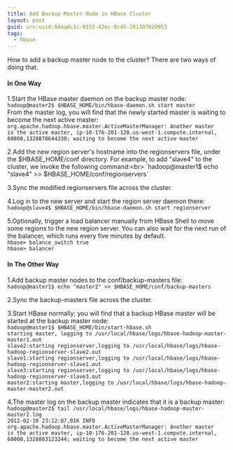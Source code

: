```yaml
---
title: Add Backup Master Node in HBase Cluster 
layout: post
guid: urn:uuid:04aadc1c-8153-42ec-8c45-201307020953
tags:
  - hbase
---
```

How to add a backup master node to the cluster? There are two ways of doing that.

#### In One Way
1.Start the HBase master daemon on the backup master node:<br>
`hadoop@master2$ $HBASE_HOME/bin/hbase-daemon.sh start master`<br>
From the master log, you will find that the newly started master is waiting to become the next active master:<br>`org.apache.hadoop.hbase.master.ActiveMasterManager: Another master`<br> `is the active master, ip-10-176-201-128.us-west-1.compute.internal,`<br>
`60000,1328878644330; waiting to become the next active master`<br>2.Add the new region server's hostname into the regionservers file, under the $HBASE_HOME/conf directory. For example, to add "slave4" to the cluster, we invoke the following command:<br>`hadoop@master1$ echo "slave4" >> $HBASE_HOME/conf/regionservers`<br>
3.Sync the modified regionservers file across the cluster.<br>

4.Log in to the new server and start the region server daemon there:<br>`hadoop@slave4$ $HBASE_HOME/bin/hbase-daemon.sh start regionserver`<br>

5.Optionally, trigger a load balancer manually from HBase Shell to move some regions to the new region server. You can also wait for the next run of the balancer, which runs every five minutes by default.<br>`hbase> balance_switch true`<br>`hbase> balancer`<br>
#### In The Other Way
1.Add backup master nodes to the conf/backup-masters file:<br>
`hadoop@master1$ echo "master2" >> $HBASE_HOME/conf/backup-masters`

2.Sync the backup-masters file across the cluster.<br>
3.Start HBase normally; you will find that a backup HBase master will be started at the backup master node:<br>
`hadoop@master1$ $HBASE_HOME/bin/start-hbase.sh`<br>
`starting master, logging to /usr/local/hbase/logs/hbase-hadoop-master-master1.out`<br>`slave2:starting regionserver,logging to /usr/local/hbase/logs/hbase-hadoop-regionserver-slave2.out`<br>`slave1:starting regionserver,logging to /usr/local/hbase/logs/hbase-hadoop-regionserver-slave1.out`<br>`slave3:starting regionserver,logging to /usr/local/hbase/logs/hbase-hadoop-regionserver-slave3.out`<br>`master2:starting master,logging to /usr/local/hbase/logs/hbase-hadoop-master-master2.out`

4.The master log on the backup master indicates that it is a backup master: <br>
`hadoop@master2$ tail /usr/local/hbase/logs/hbase-hadoop-master-master2.log`<br>`2012-02-10 23:12:07,016 INFO`<br>`org.apache.hadoop.hbase.master.ActiveMasterManager: Another master`<br>
`is the active master, ip-10-176-201-128.us-west-1.compute.internal,`<br>
`60000,1328883123244; waiting to become the next active master`
             
             
             